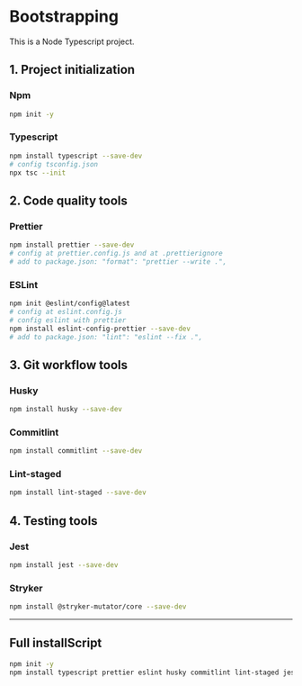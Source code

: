 # Bootstrapping

This is a Node Typescript project.

## 1. Project initialization

### Npm

```bash
npm init -y
```

### Typescript

```bash
npm install typescript --save-dev
# config tsconfig.json
npx tsc --init
```

## 2. Code quality tools

### Prettier

```bash
npm install prettier --save-dev
# config at prettier.config.js and at .prettierignore
# add to package.json: "format": "prettier --write .",
```

### ESLint

```bash
npm init @eslint/config@latest
# config at eslint.config.js
# config eslint with prettier
npm install eslint-config-prettier --save-dev
# add to package.json: "lint": "eslint --fix .",
```

## 3. Git workflow tools

### Husky

```bash
npm install husky --save-dev
```

### Commitlint

```bash
npm install commitlint --save-dev
```

### Lint-staged

```bash
npm install lint-staged --save-dev
```

## 4. Testing tools

### Jest

```bash
npm install jest --save-dev
```

### Stryker

```bash
npm install @stryker-mutator/core --save-dev
```

---

## Full installScript

```bash
npm init -y
npm install typescript prettier eslint husky commitlint lint-staged jest @stryker-mutator/core --save-dev
```
